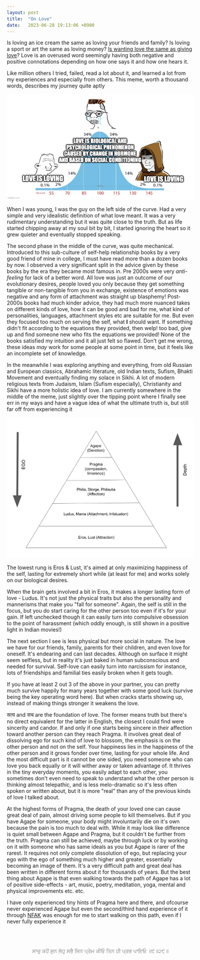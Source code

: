 ```yaml
---
layout: post
title:  "On Love"
date:   2023-06-28 19:13:06 +0900
---
```


Is loving an ice cream the same as loving your friends and family? Is loving a sport or art the same as loving money? [Is wanting love the same as giving love](/2023/06/19/on-catching-pokemon.html)? Love is an overused word seemingly having both negative and positive connotations depending on how one says it and how one hears it.

Like million others I tried, failed, read a lot about it, and learned a lot from my experiences and especially from others. This meme, worth a thousand words, describes my journey quite aptly

![Love Binomial Distribution](/assets/images/love-midwit.jpeg)

When I was young, I was the guy on the left side of the curve. Had a very simple and very idealistic definition of what love meant. It was a very rudimentary understanding but it was quite close to the truth. But as life started chipping away at my soul bit by bit, I started ignoring the heart so it grew quieter and eventually stopped speaking. 

The second phase in the middle of the curve, was quite mechanical. Introduced to this sub-culture of self-help relationship books by a very good friend of mine in college, I must have read more than a dozen books by now. I observed a very significant split in the advice given by these books by the era they became most famous in. Pre 2000s were very *anti-feeling* for lack of a better word. All love was just an outcome of our evolutionary desires, people loved you only because they get something tangible or non-tangible from you in exchange, existence of emotions was negative and any form of attachment was straight up blasphemy! Post-2000s books had much kinder advice, they had much more nuanced takes on different kinds of love, how it can be good and bad for me, what kind of personalities, languages, attachment styles etc are suitable for me. But even they focused too much on serving the self, what **I** should want. If something didn't fit according to the equations they provided, then welp! too bad, give up and find someone new who fits the equations we provided! None of the books satisfied my intuition and it all just felt so flawed. Don't get me wrong, these ideas *may* work for some people at some point in time, but it feels like an incomplete set of knowledge.

In the meanwhile I was exploring anything and everything, from old Russian and European classics, Abrahamic literature, old Indian texts, Sufism, Bhakti Movement and eventually finding my solace in Sikhi. A lot of modern religious texts from Judaism, Islam (Sufism especially), Christianity and Sikhi have a more holistic idea of love. I am currently somewhere in the middle of the meme, just slightly over the tipping point where I finally see err in my ways and have a vague idea of what the ultimate truth is, but still far off from experiencing it 

![Ordering](/assets/images/love-pyramid.jpeg)

The lowest rung is Eros & Lust, it's aimed at only maximizing happiness of the self, lasting for extremely short while (at least for me) and works solely on our biological desires.

When the brain gets involved a bit in Eros, it makes a longer lasting form of love - Ludus. It's not just the physical traits but also the personality and mannerisms that make you "fall for someone". Again, the self is still in the focus, but you do start caring for the other person too even if it's for your gain. If left unchecked though it can easily turn into compulsive obsession to the point of harassment (which oddly enough, is still shown in a positive light in Indian movies!)

The next section I see is less physical but more social in nature. The love we have for our friends, family, parents for their children, and even love for oneself. It's endearing and can last decades. Although on surface it might seem selfless, but in reality it's just baked in human subconscious and needed for survival. Self-love can easily turn into narcissism for instance, lots of friendships and familial ties easily broken when it gets tough.

If you have at least 2 out 3 of the above in your partner, you can pretty much survive happily for many years together with some good luck (survive being the key operating word here). But when cracks starts showing up, instead of making things stronger it weakens the love. 

सत्य and सच are the foundation of love. The former means truth but there's no direct equivalent for the latter in English, the closest I could find were sincerity and candor. If and only if one starts being sincere in their affection toward another person can they reach Pragma. It involves great deal of dissolving ego for such kind of love to blossom, the emphasis is on the other person and not on the self. Your happiness lies in the happiness of the other person and it grows fonder over time, lasting for your whole life. And the most difficult part is it cannot be one sided, you need someone who can love you back equally or it will wither away or taken advantage of. It thrives in the tiny everyday moments, you easily adapt to each other, you sometimes don't even need to speak to understand what the other person is thinking almost telepathic, and is less melo-dramatic so it's less often spoken or written about, but it is more "real" than any of the previous kinds of love I talked about.

At the highest forms of Pragma, the death of your loved one can cause great deal of pain, almost driving some people to kill themselves. But if you have Agape for someone, your body might involuntarily die on it's own because the pain is too much to deal with. While it may look like difference is quiet small between Agape and Pragma, but it couldn't be further from the truth. Pragma can still be achieved, maybe through luck or by working on it with someone who has same ideals as you but Agape is rarer of the rarest. It requires not only complete dissolution of ego, but replacing your ego with the ego of something much higher and greater, essentially becoming an image of them. It's a very difficult path and great deal has been written in different forms about it for thousands of years. But the best thing about Agape is that even walking towards the path of Agape has a lot of positive side-effects - art, music, poetry, meditation, yoga, mental and physical improvements etc. etc.

I have only experienced tiny hints of Pragma here and there, and ofcourse never experienced Agape but even the second/third hand experience of it through [NFAK](2023/05/31/on-how-to-listen-Nusrat-fateh-ali-khan.html) was enough for me to start walking on this path, even if I never fully experience it

<br /><br />

<p style="color:gray;text-align:center;">
ਸਾਚੁ ਕਹੋਂ ਸੁਨ ਲੇਹੁ ਸਭੈ ਜਿਨ ਪ੍ਰੇਮ ਕੀਓ ਤਿਨ ਹੀ ਪ੍ਰਭ ਪਾਇਓ ॥੯॥੨੯॥
</p>